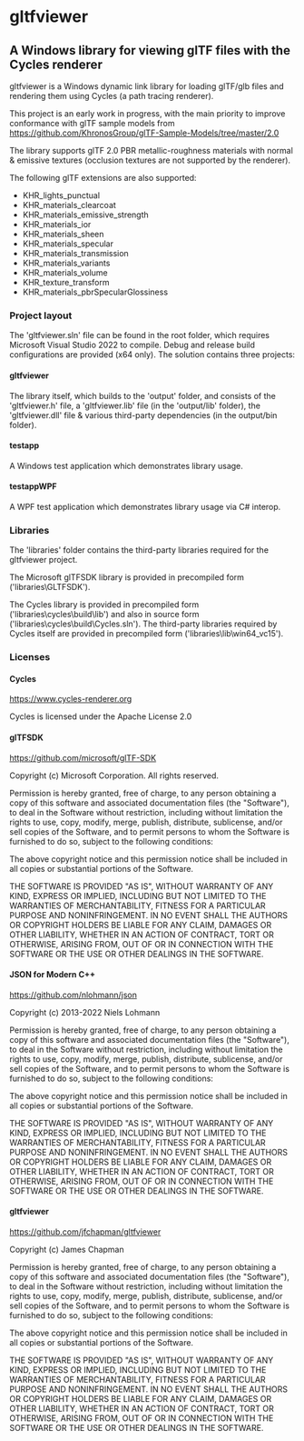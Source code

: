 # gltfviewer

## A Windows library for viewing glTF files with the Cycles renderer
gltfviewer is a Windows dynamic link library for loading glTF/glb files and rendering them using Cycles (a path tracing renderer).

This project is an early work in progress, with the main priority to improve conformance with glTF sample models from https://github.com/KhronosGroup/glTF-Sample-Models/tree/master/2.0

The library supports glTF 2.0 PBR metallic-roughness materials with normal & emissive textures (occlusion textures are not supported by the renderer).

The following glTF extensions are also supported:
* KHR_lights_punctual
* KHR_materials_clearcoat
* KHR_materials_emissive_strength
* KHR_materials_ior
* KHR_materials_sheen
* KHR_materials_specular
* KHR_materials_transmission
* KHR_materials_variants
* KHR_materials_volume
* KHR_texture_transform
* KHR_materials_pbrSpecularGlossiness

### Project layout
The 'gltfviewer.sln' file can be found in the root folder, which requires Microsoft Visual Studio 2022 to compile. Debug and release build configurations are provided (x64 only). The solution contains three projects:
#### gltfviewer
The library itself, which builds to the 'output' folder, and consists of the 'gltfviewer.h' file, a 'gltfviewer.lib' file (in the 'output/lib' folder), the 'gltfviewer.dll' file & various third-party dependencies (in the output/bin folder).
#### testapp
A Windows test application which demonstrates library usage.
#### testappWPF
A WPF test application which demonstrates library usage via C# interop.
### Libraries
The 'libraries' folder contains the third-party libraries required for the gltfviewer project. 

The Microsoft glTFSDK library is provided in precompiled form ('libraries\GLTFSDK'). 

The Cycles library is provided in precompiled form ('libraries\cycles\build\lib') and also in source form ('libraries\cycles\build\Cycles.sln'). The third-party libraries required by Cycles itself are provided in precompiled form ('libraries\lib\win64_vc15').

### Licenses
#### Cycles
https://www.cycles-renderer.org

Cycles is licensed under the Apache License 2.0

#### glTFSDK
https://github.com/microsoft/glTF-SDK

Copyright (c) Microsoft Corporation. All rights reserved.

Permission is hereby granted, free of charge, to any person obtaining a copy
of this software and associated documentation files (the "Software"), to deal
in the Software without restriction, including without limitation the rights
to use, copy, modify, merge, publish, distribute, sublicense, and/or sell
copies of the Software, and to permit persons to whom the Software is
furnished to do so, subject to the following conditions:

The above copyright notice and this permission notice shall be included in all
copies or substantial portions of the Software.

THE SOFTWARE IS PROVIDED "AS IS", WITHOUT WARRANTY OF ANY KIND, EXPRESS OR
IMPLIED, INCLUDING BUT NOT LIMITED TO THE WARRANTIES OF MERCHANTABILITY,
FITNESS FOR A PARTICULAR PURPOSE AND NONINFRINGEMENT. IN NO EVENT SHALL THE
AUTHORS OR COPYRIGHT HOLDERS BE LIABLE FOR ANY CLAIM, DAMAGES OR OTHER
LIABILITY, WHETHER IN AN ACTION OF CONTRACT, TORT OR OTHERWISE, ARISING FROM,
OUT OF OR IN CONNECTION WITH THE SOFTWARE OR THE USE OR OTHER DEALINGS IN THE
SOFTWARE.

#### JSON for Modern C++
https://github.com/nlohmann/json

Copyright (c) 2013-2022 Niels Lohmann

Permission is hereby granted, free of charge, to any person obtaining a copy
of this software and associated documentation files (the "Software"), to deal
in the Software without restriction, including without limitation the rights
to use, copy, modify, merge, publish, distribute, sublicense, and/or sell
copies of the Software, and to permit persons to whom the Software is
furnished to do so, subject to the following conditions:

The above copyright notice and this permission notice shall be included in all
copies or substantial portions of the Software.

THE SOFTWARE IS PROVIDED "AS IS", WITHOUT WARRANTY OF ANY KIND, EXPRESS OR
IMPLIED, INCLUDING BUT NOT LIMITED TO THE WARRANTIES OF MERCHANTABILITY,
FITNESS FOR A PARTICULAR PURPOSE AND NONINFRINGEMENT. IN NO EVENT SHALL THE
AUTHORS OR COPYRIGHT HOLDERS BE LIABLE FOR ANY CLAIM, DAMAGES OR OTHER
LIABILITY, WHETHER IN AN ACTION OF CONTRACT, TORT OR OTHERWISE, ARISING FROM,
OUT OF OR IN CONNECTION WITH THE SOFTWARE OR THE USE OR OTHER DEALINGS IN THE
SOFTWARE.

#### gltfviewer
https://github.com/jfchapman/gltfviewer

Copyright (c) James Chapman

Permission is hereby granted, free of charge, to any person obtaining a copy
of this software and associated documentation files (the "Software"), to deal
in the Software without restriction, including without limitation the rights
to use, copy, modify, merge, publish, distribute, sublicense, and/or sell
copies of the Software, and to permit persons to whom the Software is
furnished to do so, subject to the following conditions:

The above copyright notice and this permission notice shall be included in all
copies or substantial portions of the Software.

THE SOFTWARE IS PROVIDED "AS IS", WITHOUT WARRANTY OF ANY KIND, EXPRESS OR
IMPLIED, INCLUDING BUT NOT LIMITED TO THE WARRANTIES OF MERCHANTABILITY,
FITNESS FOR A PARTICULAR PURPOSE AND NONINFRINGEMENT. IN NO EVENT SHALL THE
AUTHORS OR COPYRIGHT HOLDERS BE LIABLE FOR ANY CLAIM, DAMAGES OR OTHER
LIABILITY, WHETHER IN AN ACTION OF CONTRACT, TORT OR OTHERWISE, ARISING FROM,
OUT OF OR IN CONNECTION WITH THE SOFTWARE OR THE USE OR OTHER DEALINGS IN THE
SOFTWARE.
